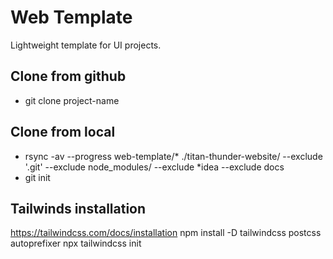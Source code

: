 # Web Template
Lightweight template for UI projects.

## Clone from github
- git clone <repo url> project-name

## Clone from local
- rsync -av --progress web-template/* ./titan-thunder-website/ --exclude '.git' --exclude node_modules/ --exclude *idea --exclude docs
- git init

## Tailwinds installation
https://tailwindcss.com/docs/installation
npm install -D tailwindcss postcss autoprefixer
npx tailwindcss init